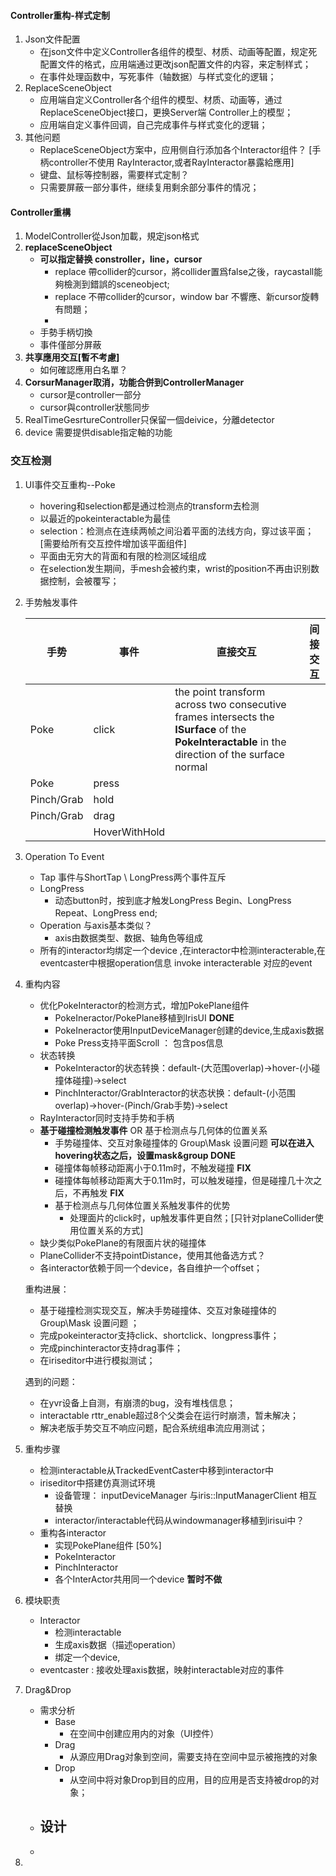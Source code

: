 #### Controller重构-样式定制

1. Json文件配置
   - 在json文件中定义Controller各组件的模型、材质、动画等配置，规定死配置文件的格式，应用端通过更改json配置文件的内容，来定制样式；
   - 在事件处理函数中，写死事件（轴数据）与样式变化的逻辑；
2. ReplaceSceneObject
   - 应用端自定义Controller各个组件的模型、材质、动画等，通过ReplaceSceneObject接口，更换Server端 Controller上的模型；
   - 应用端自定义事件回调，自己完成事件与样式变化的逻辑；
3. 其他问题
   - ReplaceSceneObject方案中，应用侧自行添加各个Interactor组件？ [手柄controller不使用 RayInteractor,或者RayInteractor暴露給應用]
   - 键盘、鼠标等控制器，需要样式定制？
   - 只需要屏蔽一部分事件，继续复用剩余部分事件的情况；



#### Controller重構

1. ModelController從Json加載，規定json格式
2. **replaceSceneObject**
   - **可以指定替换 constroller，line，cursor** 
     - replace  帶collider的cursor，將collider置爲false之後，raycastall能夠檢測到錯誤的sceneobject;
     - replace 不帶collider的cursor，window bar 不響應、新cursor旋轉有問題；
     - 
   - 手勢手柄切換
   - 事件僅部分屏蔽
3. **共享應用交互[暫不考慮]**
   - 如何確認應用白名單？
4. **CorsurManager取消，功能合併到ControllerManager**
   - cursor是controller一部分
   - cursor與controller狀態同步
5. RealTimeGesrtureController只保留一個deivice，分離detector
6. device 需要提供disable指定軸的功能



### 交互检测

1. UI事件交互重构--Poke

   - hovering和selection都是通过检测点的transform去检测
   - 以最近的pokeinteractable为最佳
   - selection：检测点在连续两帧之间沿着平面的法线方向，穿过该平面；[需要给所有交互控件增加该平面组件]
   - 平面由无穷大的背面和有限的检测区域组成
   - 在selection发生期间，手mesh会被约束，wrist的position不再由识别数据控制，会被覆写；

2. 手势触发事件

   | 手势       | 事件          | 直接交互                                                     | 间接交互 |
   | ---------- | ------------- | ------------------------------------------------------------ | -------- |
   | Poke       | click         | the point transform across two consecutive frames intersects the **ISurface** of the **PokeInteractable** in the direction of the surface normal |          |
   | Poke       | press         |                                                              |          |
   | Pinch/Grab | hold          |                                                              |          |
   | Pinch/Grab | drag          |                                                              |          |
   |            | HoverWithHold |                                                              |          |

3. Operation To Event

   - Tap 事件与ShortTap \ LongPress两个事件互斥
   - LongPress 
     - 动态button时，按到底才触发LongPress Begin、LongPress Repeat、LongPress end;
   - Operation 与axis基本类似？
     - axis由数据类型、数据、轴角色等组成
   - 所有的interactor均绑定一个device ,在interactor中检测interacterable,在eventcaster中根据operation信息 invoke interacterable 对应的event

4. 重构内容

   - 优化PokeInteractor的检测方式，增加PokePlane组件
     - PokeIneractor/PokePlane移植到IrisUI **DONE**
     - PokeIneractor使用InputDeviceManager创建的device,生成axis数据
     - Poke Press支持平面Scroll ： 包含pos信息
   - 状态转换
     - PokeInteractor的状态转换：default-(大范围overlap)->hover-(小碰撞体碰撞)->select
     - PinchInteractor/GrabInteractor的状态状换：default-(小范围overlap)->hover-(Pinch/Grab手势)->select
   - RayInteractor同时支持手势和手柄
   - **基于碰撞检测触发事件** OR 基于检测点与几何体的位置关系
     - 手势碰撞体、交互对象碰撞体的 Group\Mask 设置问题 **可以在进入hovering状态之后，设置mask&group DONE**
     - 碰撞体每帧移动距离小于0.11m时，不触发碰撞 **FIX**
     - 碰撞体每帧移动距离大于0.11m时，可以触发碰撞，但是碰撞几十次之后，不再触发 **FIX**
     - 基于检测点与几何体位置关系触发事件的优势
       - 处理面片的click时，up触发事件更自然；[只针对planeCollider使用位置关系的方式]
   - 缺少类似PokePlane的有限面片状的碰撞体
   - PlaneCollider不支持pointDistance，使用其他备选方式？
   - 各interactor依赖于同一个device，各自维护一个offset；

   重构进展：

   - 基于碰撞检测实现交互，解决手势碰撞体、交互对象碰撞体的 Group\Mask 设置问题 ；
   - 完成pokeinteractor支持click、shortclick、longpress事件；
   - 完成pinchinteractor支持drag事件；
   - 在iriseditor中进行模拟测试；

   遇到的问题：

   - 在yvr设备上自测，有崩溃的bug，没有堆栈信息；
   - interactable  rttr_enable超过8个父类会在运行时崩溃，暂未解决；

   * 解决老版手势交互不响应问题，配合系统组串流应用测试；

5. 重构步骤

   - 检测interactable从TrackedEventCaster中移到interactor中
   - iriseditor中搭建仿真测试环境
     - 设备管理： inputDeviceManager 与iris::InputManagerClient 相互替换
     - interactor/interactable代码从windowmanager移植到irisui中？
   - 重构各interactor
     - 实现PokePlane组件 [50%]
     - PokeInteractor
     - PinchInteractor
     - 各个InterActor共用同一个device **暂时不做**





1. 模块职责

   - Interactor 
     -  检测interactable 
     - 生成axis数据（描述operation）
     - 绑定一个device,
   - eventcaster : 接收处理axis数据，映射interactable对应的事件
2. Drag&Drop
   - 需求分析
     - Base 
       - 在空间中创建应用内的对象（UI控件）
     - Drag
       - 从源应用Drag对象到空间，需要支持在空间中显示被拖拽的对象
     - Drop
       - 从空间中将对象Drop到目的应用，目的应用是否支持被drop的对象；
   - 设计
     - 
   - 
3. 


